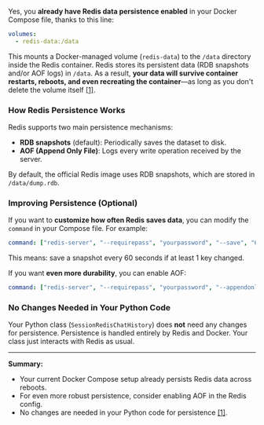 Yes, you **already have Redis data persistence enabled** in your Docker Compose file, thanks to this line:

```yaml
volumes:
  - redis-data:/data
```

This mounts a Docker-managed volume (`redis-data`) to the `/data` directory inside the Redis container. Redis stores its persistent data (RDB snapshots and/or AOF logs) in `/data`. As a result, **your data will survive container restarts, reboots, and even recreating the container**—as long as you don't delete the volume itself [[1]](https://sliplane.io/blog/setting-up-redis-with-docker-compose).

### How Redis Persistence Works

Redis supports two main persistence mechanisms:
- **RDB snapshots** (default): Periodically saves the dataset to disk.
- **AOF (Append Only File)**: Logs every write operation received by the server.

By default, the official Redis image uses RDB snapshots, which are stored in `/data/dump.rdb`.

### Improving Persistence (Optional)

If you want to **customize how often Redis saves data**, you can modify the `command` in your Compose file. For example:

```yaml
command: ["redis-server", "--requirepass", "yourpassword", "--save", "60", "1"]
```
This means: save a snapshot every 60 seconds if at least 1 key changed.

If you want **even more durability**, you can enable AOF:

```yaml
command: ["redis-server", "--requirepass", "yourpassword", "--appendonly", "yes"]
```

### No Changes Needed in Your Python Code

Your Python class (`SessionRedisChatHistory`) does **not** need any changes for persistence. Persistence is handled entirely by Redis and Docker. Your class just interacts with Redis as usual.

---

**Summary:**  
- Your current Docker Compose setup already persists Redis data across reboots.
- For even more robust persistence, consider enabling AOF in the Redis config.
- No changes are needed in your Python code for persistence [[1]](https://sliplane.io/blog/setting-up-redis-with-docker-compose).

